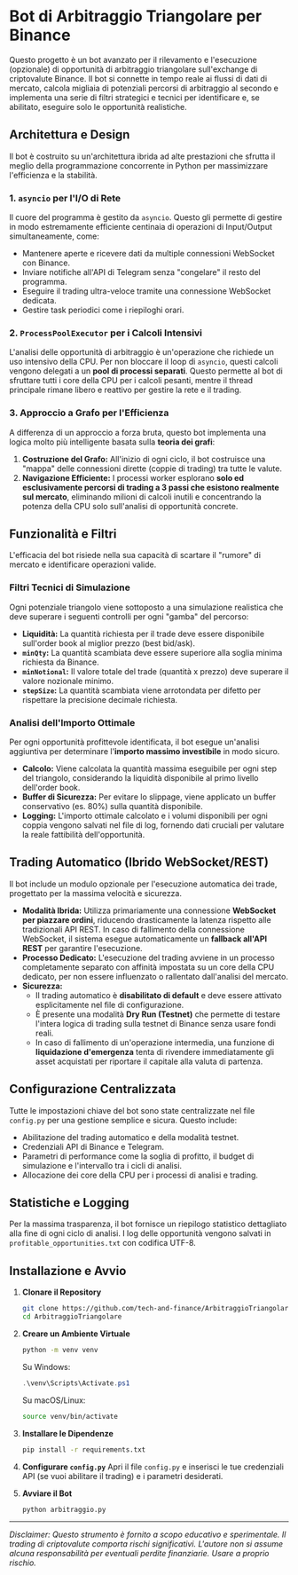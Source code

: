 # Bot di Arbitraggio Triangolare per Binance

Questo progetto è un bot avanzato per il rilevamento e l'esecuzione (opzionale) di opportunità di arbitraggio triangolare sull'exchange di criptovalute Binance. Il bot si connette in tempo reale ai flussi di dati di mercato, calcola migliaia di potenziali percorsi di arbitraggio al secondo e implementa una serie di filtri strategici e tecnici per identificare e, se abilitato, eseguire solo le opportunità realistiche.

## Architettura e Design

Il bot è costruito su un'architettura ibrida ad alte prestazioni che sfrutta il meglio della programmazione concorrente in Python per massimizzare l'efficienza e la stabilità.

### 1. `asyncio` per l'I/O di Rete
Il cuore del programma è gestito da `asyncio`. Questo gli permette di gestire in modo estremamente efficiente centinaia di operazioni di Input/Output simultaneamente, come:
- Mantenere aperte e ricevere dati da multiple connessioni WebSocket con Binance.
- Inviare notifiche all'API di Telegram senza "congelare" il resto del programma.
- Eseguire il trading ultra-veloce tramite una connessione WebSocket dedicata.
- Gestire task periodici come i riepiloghi orari.

### 2. `ProcessPoolExecutor` per i Calcoli Intensivi
L'analisi delle opportunità di arbitraggio è un'operazione che richiede un uso intensivo della CPU. Per non bloccare il loop di `asyncio`, questi calcoli vengono delegati a un **pool di processi separati**. Questo permette al bot di sfruttare tutti i core della CPU per i calcoli pesanti, mentre il thread principale rimane libero e reattivo per gestire la rete e il trading.

### 3. Approccio a Grafo per l'Efficienza
A differenza di un approccio a forza bruta, questo bot implementa una logica molto più intelligente basata sulla **teoria dei grafi**:
1.  **Costruzione del Grafo:** All'inizio di ogni ciclo, il bot costruisce una "mappa" delle connessioni dirette (coppie di trading) tra tutte le valute.
2.  **Navigazione Efficiente:** I processi worker esplorano **solo ed esclusivamente percorsi di trading a 3 passi che esistono realmente sul mercato**, eliminando milioni di calcoli inutili e concentrando la potenza della CPU solo sull'analisi di opportunità concrete.

## Funzionalità e Filtri

L'efficacia del bot risiede nella sua capacità di scartare il "rumore" di mercato e identificare operazioni valide.

### Filtri Tecnici di Simulazione
Ogni potenziale triangolo viene sottoposto a una simulazione realistica che deve superare i seguenti controlli per ogni "gamba" del percorso:
- **Liquidità:** La quantità richiesta per il trade deve essere disponibile sull'order book al miglior prezzo (best bid/ask).
- **`minQty`:** La quantità scambiata deve essere superiore alla soglia minima richiesta da Binance.
- **`minNotional`:** Il valore totale del trade (quantità x prezzo) deve superare il valore nozionale minimo.
- **`stepSize`:** La quantità scambiata viene arrotondata per difetto per rispettare la precisione decimale richiesta.

### Analisi dell'Importo Ottimale
Per ogni opportunità profittevole identificata, il bot esegue un'analisi aggiuntiva per determinare l'**importo massimo investibile** in modo sicuro.
- **Calcolo:** Viene calcolata la quantità massima eseguibile per ogni step del triangolo, considerando la liquidità disponibile al primo livello dell'order book.
- **Buffer di Sicurezza:** Per evitare lo slippage, viene applicato un buffer conservativo (es. 80%) sulla quantità disponibile.
- **Logging:** L'importo ottimale calcolato e i volumi disponibili per ogni coppia vengono salvati nel file di log, fornendo dati cruciali per valutare la reale fattibilità dell'opportunità.

## Trading Automatico (Ibrido WebSocket/REST)

Il bot include un modulo opzionale per l'esecuzione automatica dei trade, progettato per la massima velocità e sicurezza.

- **Modalità Ibrida:** Utilizza primariamente una connessione **WebSocket per piazzare ordini**, riducendo drasticamente la latenza rispetto alle tradizionali API REST. In caso di fallimento della connessione WebSocket, il sistema esegue automaticamente un **fallback all'API REST** per garantire l'esecuzione.
- **Processo Dedicato:** L'esecuzione del trading avviene in un processo completamente separato con affinità impostata su un core della CPU dedicato, per non essere influenzato o rallentato dall'analisi del mercato.
- **Sicurezza:**
  - Il trading automatico è **disabilitato di default** e deve essere attivato esplicitamente nel file di configurazione.
  - È presente una modalità **Dry Run (Testnet)** che permette di testare l'intera logica di trading sulla testnet di Binance senza usare fondi reali.
  - In caso di fallimento di un'operazione intermedia, una funzione di **liquidazione d'emergenza** tenta di rivendere immediatamente gli asset acquistati per riportare il capitale alla valuta di partenza.

## Configurazione Centralizzata

Tutte le impostazioni chiave del bot sono state centralizzate nel file `config.py` per una gestione semplice e sicura. Questo include:
- Abilitazione del trading automatico e della modalità testnet.
- Credenziali API di Binance e Telegram.
- Parametri di performance come la soglia di profitto, il budget di simulazione e l'intervallo tra i cicli di analisi.
- Allocazione dei core della CPU per i processi di analisi e trading.

## Statistiche e Logging
Per la massima trasparenza, il bot fornisce un riepilogo statistico dettagliato alla fine di ogni ciclo di analisi. I log delle opportunità vengono salvati in `profitable_opportunities.txt` con codifica UTF-8.

## Installazione e Avvio

1.  **Clonare il Repository**
    ```bash
    git clone https://github.com/tech-and-finance/ArbitraggioTriangolare.git
    cd ArbitraggioTriangolare
    ```

2.  **Creare un Ambiente Virtuale**
    ```bash
    python -m venv venv
    ```
    Su Windows:
    ```powershell
    .\venv\Scripts\Activate.ps1
    ```
    Su macOS/Linux:
    ```bash
    source venv/bin/activate
    ```

3.  **Installare le Dipendenze**
    ```bash
    pip install -r requirements.txt
    ```

4.  **Configurare `config.py`**
    Apri il file `config.py` e inserisci le tue credenziali API (se vuoi abilitare il trading) e i parametri desiderati.

5.  **Avviare il Bot**
    ```bash
    python arbitraggio.py
    ```

---
*Disclaimer: Questo strumento è fornito a scopo educativo e sperimentale. Il trading di criptovalute comporta rischi significativi. L'autore non si assume alcuna responsabilità per eventuali perdite finanziarie. Usare a proprio rischio.* 